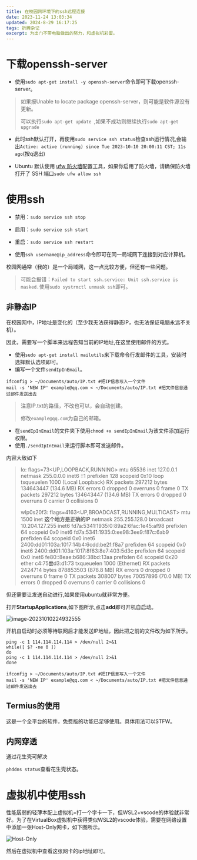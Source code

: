 ```yaml
---
title: 在校园网环境下的ssh远程连接
date: 2023-11-24 13:03:34
updated: 2024-8-29 16:17:25
tags: 折腾杂记
excerpt: 为出门不带电脑做出的努力，和虚拟机彩蛋。
---
```


# 下载openssh-server

- 使用`sudo apt-get install -y openssh-server`命令即可下载openssh-server。

> 如果报Unable to locate package openssh-server，则可能是软件源没有更新。
>
> 可以执行`sudo apt-get update `,如果不成功则继续执行`sudo apt-get upgrade` 

- 此时ssh默认打开，再使用`sudo service ssh status`检查ssh运行情况,会输出`Active: active (running) since Tue 2023-10-10 20:00:11 CST; 11s ago`(按q退出)

- Ubuntu 默认使用 [ufw 防火墙](https://linux265.com/news/3793.html)配置工具，如果你启用了防火墙，请确保防火墙打开了 SSH 端口`sudo ufw allow ssh`

# 使用ssh

- 禁用：`sudo service ssh stop`

- 启用：`sudo service ssh start`

- 重启：`sudo service ssh restart`

- 使用`ssh username@ip_address`命令即可在同一局域网下连接到对应计算机。

校园网~~通常~~（我的）是一个局域网，这一点比较方便，但还有一些问题。

> 可能会报错：`Failed to start ssh.service: Unit ssh.service is masked.`使用`sudo systrmctl unmask ssh`即可。

## 非静态IP

在校园网中，IP地址是变化的（至少我无法获得静态IP，也无法保证电脑永远不关机）。

因此，需要写一个脚本来远程告知当前的IP地址,在这里使用邮件的方式。

- 使用`sudo apt-get install mailutils`来下载命令行发邮件的工具，安装时选择默认选项即可。
- 编写一个文件`sendIpInEmail`。

```shell
ifconfig > ~/Documents/auto/IP.txt #把IP信息写入一个文件
mail -s 'NEW IP' example@qq.com < ~/Documents/auto/IP.txt #把文件信息通过邮件发送出去
```

> 注意IP.txt的路径，不改也可以，会自动创建。
>
> 修改`example@qq.com`为自己的邮箱。

- 在`sendIpInEmail`的文件夹下使用`chmod +x sendIpInEmail`为该文件添加运行权限。
- 使用`./sendIpInEmail`来运行脚本即可发送邮件。

内容大致如下

> lo: flags=73<UP,LOOPBACK,RUNNING>  mtu 65536
>         inet 127.0.0.1  netmask 255.0.0.0
>         inet6 ::1  prefixlen 128  scopeid 0x10<host>
>         loop  txqueuelen 1000  (Local Loopback)
>         RX packets 297212  bytes 134643447 (134.6 MB)
>         RX errors 0  dropped 0  overruns 0  frame 0
>         TX packets 297212  bytes 134643447 (134.6 MB)
>         TX errors 0  dropped 0 overruns 0  carrier 0  collisions 0
>
> wlp0s20f3: flags=4163<UP,BROADCAST,RUNNING,MULTICAST>  mtu 1500
>         inet **这个地方是正确的IP** netmask 255.255.128.0  broadcast 10.204.127.255
>         inet6 fd7a:5341:1935:0:89a2:6fac:1e45:af98  prefixlen 64  scopeid 0x0<global>
>         inet6 fd7a:5341:1935:0:ee98:3ee9:f87c:6ab9  prefixlen 64  scopeid 0x0<global>
>         inet6 2400:dd01:103a:1017:14b4:6cdd:be2f:f8a7  prefixlen 64  scopeid 0x0<global>
>         inet6 2400:dd01:103a:1017:8f63:8e7:403:5d3c  prefixlen 64  scopeid 0x0<global>
>         inet6 fe80::8eae:b686:38bd:13aa  prefixlen 64  scopeid 0x20<link>
>         ether c4:75:ab:d3:d1:73  txqueuelen 1000  (Ethernet)
>         RX packets 2424714  bytes 878853503 (878.8 MB)
>         RX errors 0  dropped 0  overruns 0  frame 0
>         TX packets 308007  bytes 70057896 (70.0 MB)
>         TX errors 0  dropped 0 overruns 0  carrier 0  collisions 0

但还需要让发送自动进行,如果使用ubuntu就非常方便。

打开**StartupApplications**,如下图所示,点击**add**即可开机自启动。

![image-20231010224932555](https://cdn.jsdelivr.net/gh/RedrockerLi/RedrockerLi.github.io@main/Pics/startupApplication.3ix8lmg7tkn4.webp)

开机自启动时必须等待联网后才能发送IP地址，因此把之前的文件改为如下所示。

```shell
ping -c 1 114.114.114.114 > /dev/null 2>&1
while([ $? -ne 0 ])
do
ping -c 1 114.114.114.114 > /dev/null 2>&1
done

ifconfig > ~/Documents/auto/IP.txt #把IP信息写入一个文件
mail -s 'NEW IP' example@qq.com < ~/Documents/auto/IP.txt #把文件信息通过邮件发送出去
```

## Termius的使用

这是一个全平台的软件，免费版的功能已足够使用。具体用法可以STFW。

## 内网穿透

通过花生壳可解决

`phddns status`查看花生壳状态。

# 虚拟机中使用ssh
性能孱弱的轻薄本配上虚拟机=打一个字卡一下，但WSL2+vscode的体验就非常好。为了在VirtualBox虚拟机中获得类似WSL2的vscode体验，需要在网络设置中添加一张Host-Only网卡，如下图所示。

![Host-Only](https://cdn.jsdelivr.net/gh/RedrockerLi/RedrockerLi.github.io@main/Pics/Host-Only.70pegmun72k0.webp)

然后在虚拟机中查看这张网卡的ip地址即可。